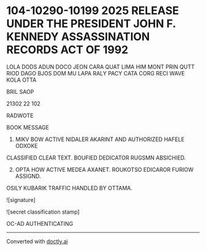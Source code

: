 # 104-10290-10199 2025 RELEASE UNDER THE PRESIDENT JOHN F. KENNEDY ASSASSINATION RECORDS ACT OF 1992

LOLA DODS ADUN DOCO
JEON CARA QUAT LIMA
HIM MONT PRIN QUTT
RIOD DAGO BJOS DOM
MU LAPA RALY
PACY CATA CORG RECI
WAVE KOLA OTTA

BRIL SAOP

21302 22 102

RADWOTE

BOOK MESSAGE

1. MIKV BOW ACTIVE NIDALER AKARINT AND AUTHORIZED HAFELE ODXOKE

CLASSIFIED CLEAR TEXT. BOUFIED DEDICATOR RUGSMN ABSICHIED.

2. OPTA HOW ACTIVE MEDEA ΑΧΑΝΕΤ. ROUKOTSO EDICAROR FURIOW ASSIGND.

OSILY KUBARIK TRAFFIC HANDLED BY OТТАМА.

![signature]

![secret classification stamp]

OC-AD AUTHENTICATING


---
Converted with [doctly.ai](https://doctly.ai)